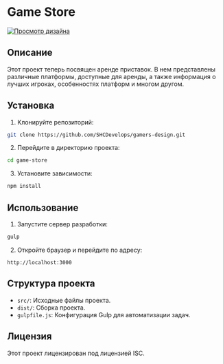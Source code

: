 # Game Store

[![Просмотр дизайна](https://img.shields.io/badge/Просмотр%20дизайна-click-blue)](https://shcdevelops.github.io/gamers-design/)

## Описание

Этот проект теперь посвящен аренде приставок. В нем представлены различные платформы, доступные для аренды, а также информация о лучших игроках, особенностях платформ и многом другом.

## Установка

1. Клонируйте репозиторий:

```bash
git clone https://github.com/SHCDevelops/gamers-design.git
```

2. Перейдите в директорию проекта:

```bash
cd game-store
```

3. Установите зависимости:

```bash
npm install
```

## Использование

1. Запустите сервер разработки:

```bash
gulp
```

2. Откройте браузер и перейдите по адресу:

```text
http://localhost:3000
```

## Структура проекта

- `src/`: Исходные файлы проекта.
- `dist/`: Сборка проекта.
- `gulpfile.js`: Конфигурация Gulp для автоматизации задач.

## Лицензия

Этот проект лицензирован под лицензией ISC.
